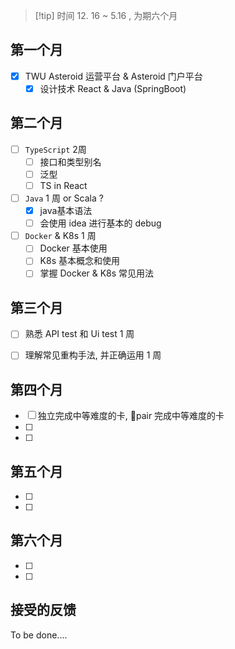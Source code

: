 >[!tip] 时间 12. 16 ~ 5.16 , 为期六个月


## 第一个月 

- [x] TWU   Asteroid 运营平台 & Asteroid 门户平台
	- [x]  设计技术 React & Java (SpringBoot)

## 第二个月

- [ ] `TypeScript` 2周
	- [ ]  接口和类型别名
	- [ ]   泛型 
	- [ ]  TS in React
- [ ] `Java`   1 周    or Scala ?
	- [x]  java基本语法
	- [ ] 会使用 idea 进行基本的 debug
- [ ] `Docker` & K8s  1 周
	- [ ] Docker 基本使用
	- [ ] K8s 基本概念和使用
	- [ ] 掌握 Docker & K8s 常见用法

## 第三个月

- [ ] 熟悉 API test 和 Ui test    1 周
- [ ] 理解常见重构手法, 并正确运用    1 周


## 第四个月
- [ ] 独立完成中等难度的卡, pair 完成中等难度的卡
- [ ] 
- [ ] 

## 第五个月
- [ ] 
- [ ] 

## 第六个月
- [ ] 
- [ ] 


## 接受的反馈


To be done....